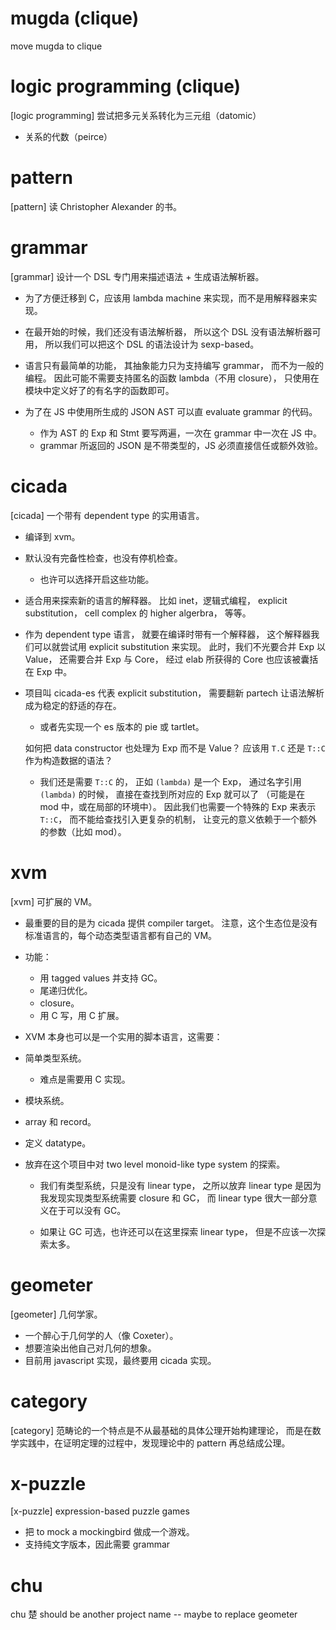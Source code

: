 # mugda (clique)

move mugda to clique

# logic programming (clique)

[logic programming] 尝试把多元关系转化为三元组（datomic）

- 关系的代数（peirce）

# pattern

[pattern] 读 Christopher Alexander 的书。

# grammar

[grammar] 设计一个 DSL 专门用来描述语法 + 生成语法解析器。

- 为了方便迁移到 C，应该用 lambda machine 来实现，而不是用解释器来实现。

- 在最开始的时候，我们还没有语法解析器，
  所以这个 DSL 没有语法解析器可用，
  所以我们可以把这个 DSL 的语法设计为 sexp-based。

- 语言只有最简单的功能，
  其抽象能力只为支持编写 grammar，
  而不为一般的编程。
  因此可能不需要支持匿名的函数 lambda（不用 closure），
  只使用在模块中定义好了的有名字的函数即可。

- 为了在 JS 中使用所生成的 JSON AST 可以直 evaluate grammar 的代码。
  - 作为 AST 的 Exp 和 Stmt 要写两遍，一次在 grammar 中一次在 JS 中。
  - grammar 所返回的 JSON 是不带类型的，JS 必须直接信任或额外效验。

# cicada

[cicada] 一个带有 dependent type 的实用语言。

- 编译到 xvm。

- 默认没有完备性检查，也没有停机检查。

  - 也许可以选择开启这些功能。

- 适合用来探索新的语言的解释器。
  比如 inet，逻辑式编程，
  explicit substitution，
  cell complex 的 higher algerbra，
  等等。

- 作为 dependent type 语言，
  就要在编译时带有一个解释器，
  这个解释器我们可以就尝试用
  explicit substitution 来实现。
  此时，我们不光要合并 Exp 以 Value，
  还需要合并 Exp 与 Core，
  经过 elab 所获得的 Core 也应该被囊括在 Exp 中。

- 项目叫 cicada-es 代表 explicit substitution，
  需要翻新 partech 让语法解析成为稳定的舒适的存在。

  - 或者先实现一个 es 版本的 pie 或 tartlet。

  如何把 data constructor 也处理为 Exp 而不是 Value？
  应该用 `T.C` 还是 `T::C` 作为构造数据的语法？

  - 我们还是需要 `T::C` 的，
    正如 `(lambda)` 是一个 Exp，
    通过名字引用 `(lambda)` 的时候，
    直接在查找到所对应的 Exp 就可以了
    （可能是在 mod 中，或在局部的环境中）。
    因此我们也需要一个特殊的 Exp 来表示 `T::C`，
    而不能给查找引入更复杂的机制，
    让变元的意义依赖于一个额外的参数（比如 mod）。

# xvm

[xvm] 可扩展的 VM。

- 最重要的目的是为 cicada 提供 compiler target。
  注意，这个生态位是没有标准语言的，每个动态类型语言都有自己的 VM。

- 功能：
  - 用 tagged values 并支持 GC。
  - 尾递归优化。
  - closure。
  - 用 C 写，用 C 扩展。

-  XVM 本身也可以是一个实用的脚本语言，这需要：
  - 简单类型系统。
    - 难点是需要用 C 实现。
  - 模块系统。
  - array 和 record。
  - 定义 datatype。

- 放弃在这个项目中对 two level monoid-like type system 的探索。

  - 我们有类型系统，只是没有 linear type，
    之所以放弃 linear type
    是因为我发现实现类型系统需要 closure 和 GC，
    而 linear type 很大一部分意义在于可以没有 GC。

  - 如果让 GC 可选，也许还可以在这里探索 linear type，
    但是不应该一次探索太多。

# geometer

[geometer] 几何学家。

- 一个醉心于几何学的人（像 Coxeter）。
- 想要渲染出他自己对几何的想象。
- 目前用 javascript 实现，最终要用 cicada 实现。

# category

[category] 范畴论的一个特点是不从最基础的具体公理开始构建理论，
而是在数学实践中，在证明定理的过程中，发现理论中的 pattern 再总结成公理。

# x-puzzle

[x-puzzle] expression-based puzzle games

- 把 to mock a mockingbird 做成一个游戏。
- 支持纯文字版本，因此需要 grammar

# chu

chu 楚 should be another project name -- maybe to replace geometer
